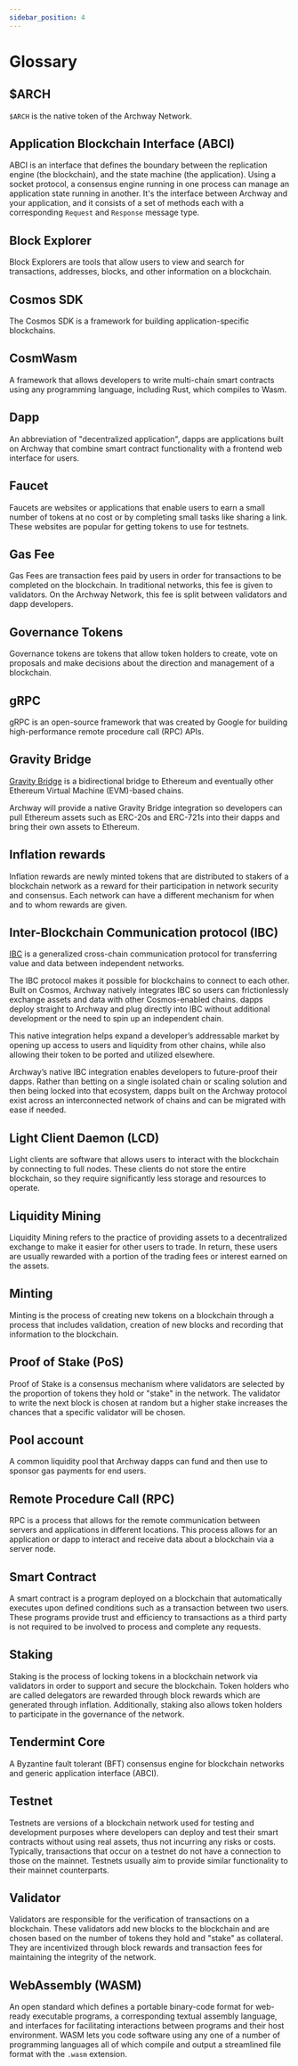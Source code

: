 ```yaml
---
sidebar_position: 4
---
```


# Glossary

<!-- A -->

## $ARCH

`$ARCH` is the native token of the Archway Network. 

## Application Blockchain Interface (ABCI)

ABCI is an interface that defines the boundary between the replication engine (the blockchain), and the state machine (the application). Using a socket protocol, a consensus engine running in one process can manage an application state running in another. It's the interface between Archway and your application, and it consists of a set of methods each with a corresponding `Request` and `Response` message type.

<!-- B -->

## Block Explorer 

Block Explorers are tools that allow users to view and search for transactions, addresses, blocks, and other information on a blockchain. 

<!-- C -->

## Cosmos SDK

The Cosmos SDK is a framework for building application-specific blockchains. 

## CosmWasm

A framework that allows developers to write multi-chain smart contracts using any programming language, including Rust, which compiles to Wasm.


<!-- D -->

## Dapp

An abbreviation of "decentralized application", dapps are applications built on Archway that combine smart contract functionality with a frontend web interface for users.

<!-- E -->
<!-- F -->

## Faucet 

Faucets are websites or applications that enable users to earn a small number of tokens at no cost or by completing small tasks like sharing a link. These websites are popular for getting tokens to use for testnets.

<!-- G -->

## Gas Fee

Gas Fees are transaction fees paid by users in order for transactions to be completed on the blockchain. In traditional networks, this fee is given to validators. On the Archway Network, this fee is split between validators and dapp developers. 

## Governance Tokens 

Governance tokens are tokens that allow token holders to create, vote on proposals and make decisions about the direction and management of a blockchain. 

## gRPC 

gRPC is an open-source framework that was created by Google for building high-performance remote procedure call (RPC) APIs. 

## Gravity Bridge

[Gravity Bridge](https://github.com/cosmos/gravity-bridge) is a bidirectional bridge to Ethereum and eventually other Ethereum Virtual Machine (EVM)-based chains.

Archway will provide a native Gravity Bridge integration so developers can pull Ethereum assets such as ERC-20s and ERC-721s into their dapps and bring their own assets to Ethereum.



<!-- H -->

<!-- I -->

## Inflation rewards

Inflation rewards are newly minted tokens that are distributed to stakers of a blockchain network as a reward for their participation in network security and consensus. Each network can have a different mechanism for when and to whom rewards are given.  

## Inter-Blockchain Communication protocol (IBC)

[IBC](https://docs.cosmos.network/master/ibc/overview.html) is a generalized cross-chain communication protocol for transferring value and data between independent networks.

The IBC protocol makes it possible for blockchains to connect to each other. Built on Cosmos, Archway natively integrates IBC so users can frictionlessly exchange assets and data with other Cosmos-enabled chains. dapps deploy straight to Archway and plug directly into IBC without additional development or the need to spin up an independent chain.

This native integration helps expand a developer’s addressable market by opening up access to users and liquidity from other chains, while also allowing their token to be ported and utilized elsewhere.

Archway’s native IBC integration enables developers to future-proof their dapps. Rather than betting on a single isolated chain or scaling solution and then being locked into that ecosystem, dapps built on the Archway protocol exist across an interconnected network of chains and can be migrated with ease if needed.

<!-- J -->
<!-- K -->
<!-- L -->

## Light Client Daemon (LCD)

Light clients are software that allows users to interact with the blockchain by connecting to full nodes. These clients do not store the entire blockchain, so they require significantly less storage and resources to operate. 

## Liquidity Mining 

Liquidity Mining refers to the practice of providing assets to a decentralized exchange to make it easier for other users to trade. In return, these users are usually rewarded with a portion of the trading fees or interest earned on the assets. 
<!-- M -->

## Minting 

Minting is the process of creating new tokens on a blockchain through a process that includes validation, creation of new blocks and recording that information to the blockchain. 

<!-- N -->
<!-- O -->

<!-- P -->

## Proof of Stake (PoS)

Proof of Stake is a consensus mechanism where validators are selected by the proportion of tokens they hold or "stake" in the network. The validator to write the next block is chosen at random but a higher stake increases the chances that a specific validator will be chosen. 

## Pool account

A common liquidity pool that Archway dapps can fund and then use to sponsor gas payments for end users.

<!-- Q -->
<!-- R -->

## Remote Procedure Call (RPC)

RPC is a process that allows for the remote communication between servers and applications in different locations. This process allows for an application or dapp to interact and receive data about a blockchain via a server node.

<!-- S -->

## Smart Contract 

A smart contract is a program deployed on a blockchain that automatically executes upon defined conditions such as a transaction between two users. These programs provide trust and efficiency to transactions as a third party is not required to be involved to process and complete any requests.

## Staking 

Staking is the process of locking tokens in a blockchain network via validators in order to support and secure the blockchain. Token holders who are called delegators are rewarded through block rewards which are generated through inflation. Additionally, staking also allows token holders to participate in the governance of the network.

<!-- T -->

## Tendermint Core

A Byzantine fault tolerant (BFT) consensus engine for blockchain networks and generic application interface (ABCI).

## Testnet 

Testnets are versions of a blockchain network used for testing and development purposes where developers can deploy and test their smart contracts without using real assets, thus not incurring any risks or costs. Typically, transactions that occur on a testnet do not have a connection to those on the mainnet. Testnets usually aim to provide similar functionality to their mainnet counterparts.

<!-- U -->
<!-- V -->

## Validator 

Validators are responsible for the verification of transactions on a blockchain. These validators add new blocks to the blockchain and are chosen based on the number of tokens they hold and "stake" as collateral. They are incentivized through block rewards and transaction fees for maintaining the integrity of the network.
<!-- W -->

## WebAssembly (WASM) 

An open standard which defines a portable binary-code format for web-ready executable programs, a corresponding textual assembly language, and interfaces for facilitating interactions between programs and their host environment. WASM lets you code software using any one of a number of programming languages all of which compile and output a streamlined file format with the `.wasm` extension.

<!-- X -->
<!-- Y -->